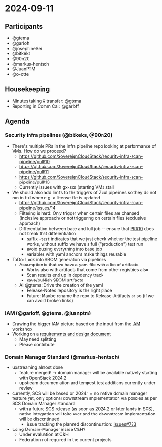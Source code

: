 # 2024-09-11

## Participants

- @gtema
- @garloff
- @josephineSei
- @bitkeks
- @90n20
- @markus-hentsch
- @JuanPTM
- @o-otte

## Housekeeping

* Minutes taking & transfer: @gtema
* Reporting in Comm Call: @garloff

## Agenda

### Security infra pipelines (@bitkeks, @90n20)

* There's multiple PRs in the infra pipeline repo looking at performance of VMs. How do we proceed?
    * https://github.com/SovereignCloudStack/security-infra-scan-pipeline/pull/10
    * https://github.com/SovereignCloudStack/security-infra-scan-pipeline/pull/11
    * https://github.com/SovereignCloudStack/security-infra-scan-pipeline/pull/13
    * Currently issues with gx-scs (starting VMs stall
* We should also add limits to the triggers of Zuul pipelines so they do not run in full when e.g. a license file is updated
    * https://github.com/SovereignCloudStack/security-infra-scan-pipeline/issues/14
    * Filtering is hard: Only trigger when certain files are changed (inclusive approach) or not triggering on certain files (exclusive approach)
    * Differentiation between base and full job -- ensure that [PR#10](https://github.com/SovereignCloudStack/security-infra-scan-pipeline/pull/10) does not break that differentiation
        * suffix `-test` indicates that we just check whether the test pipeline works, without suffix we have a full ("production") test run
        * avoid putting everything into base job
        * variables with yaml anchors make things reusable
* ToDo: Look into SBOM generation via pipelines
    * Assumption is that we have a yaml file with a list of artifacts
        * Works also with artifacts that come from other registries also
        * Scan results end up in depdency track
        * save/publish SBOM artifacts
    * AI @gtema: Drive the creation of the yaml
        * Release-Notes repository is the right place
        * Future: Maybe rename the repo to Release-Artifacts or so (if we can avoid broken links)


### IAM (@garloff, @gtema, @juanptm)

* Drawing the bigger IAM picture based on the input from the [IAM workshop](https://input.scs.community/Workshop-IAM-20240830#)
* Working on a [requirements and design document](./scs-federation.md#)
    * May need splitting
    * Please contribute

### Domain Manager Standard (@markus-hentsch)

- upstreaming almost done
    - feature merged! -> domain manager will be available natively starting with OpenStack 2024.2
    - upstream documentation and tempest test additions currently under review
- currently, SCS will be based on 2024.1 = no native domain manager feature yet, only optional downstream implementation via policies as per SCS Domain Manager standard
    - with a future SCS release (as soon as 2024.2 or later lands in SCS), native integration will take over and the downstream implementation will be discontinued
        - issue tracking the planned discontinuation: [issues#723](https://github.com/SovereignCloudStack/standards/issues/723)
- Using Domain-Manager inside C&H?
    - Under evaluation at C&H
    - Federation not required in the current projects
